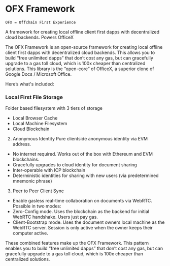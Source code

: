 # OFX Framework

`OFX = Offchain First Experience`

A framework for creating local offline client first dapps with decentralized cloud backends. Powers OfficeX

The OFX Framework is an open-source framework for creating local offline client first dapps with decentralized cloud backends. This allows you to build “free unlimited dapps” that don’t cost any gas, but can gracefully upgrade to a gas toll cloud, which is 100x cheaper than centralized solutions. This library is the “open-core” of OfficeX, a superior clone of Google Docs / Microsoft Office.

Here’s what's included:

### Local First File Storage

Folder based filesystem with 3 tiers of storage

- Local Browser Cache
- Local Machine Filesystem
- Cloud Blockchain

2. Anonymous Identity
   Pure clientside anonymous identity via EVM address.

- No internet required. Works out of the box with Ethereum and EVM blockchains.
- Gracefully upgrades to cloud identity for document sharing
- Inter-operable with ICP blockchain
- Deterministic identities for sharing with new users (via predetermined mnemonic phrase)

3. Peer to Peer Client Sync

- Enable gasless real-time collaboration on documents via WebRTC. Possible in two modes:
- Zero-Config mode. Uses the blockchain as the backend for initial WebRTC handshake. Users just pay gas.
- Client-Bootstrap mode. Uses the document owners local machine as the WebRTC server. Session is only active when the owner keeps their computer active.

These combined features make up the OFX Framework. This pattern enables you to build “free unlimited dapps” that don’t cost any gas, but can gracefully upgrade to a gas toll cloud, which is 100x cheaper than centralized solutions.
